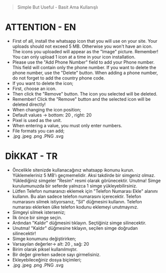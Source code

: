 > Simple But Useful - Basit Ama Kullanışlı

# ATTENTION - EN
 - First of all, install the whatsapp icon that you will use on your site. Your uploads should not exceed 5 MB. Otherwise you won't have an icon. The icons you uploaded will appear as the "Image" picture. Remember! You can only upload 1 icon at a time in your icon installation.
 - Please use the "Add Phone Number" field to add your Phone number. This field will contain only the phone number. If you want to delete the phone number, use the "Delete" button. When adding a phone number, do not forget to add the country phone code.
 - If you want to delete the icon;
  - First, choose an icon.
  - Then click the "Remove" button. The icon you selected will be deleted.
  - Remember! Click the "Remove" button and the selected icon will be deleted directly!
 - When changing the icon position;
  - Default values ​-> ​bottom: 20 , right: 20
  - Pixel is used as the unit.
  - When entering a value, you must only enter numbers.
 - File formats you can add;
  - .jpg .jpeg .png .PNG .svg
  
# DİKKAT - TR
 - Öncelikle sitenizde kullanacağınız whatsapp ikonunu kurun. Yüklemeleriniz 5 MB'ı geçmemelidir. Aksi takdirde bir simgeniz olmaz. Yüklediğiniz simgeler "Resim" resmi olarak görünecektir. Unutma! Simge kurulumunuzda bir seferde yalnızca 1 simge yükleyebilirsiniz.
 - Lütfen Telefon numaranızı eklemek için "Telefon Numarası Ekle" alanını kullanın. Bu alan sadece telefon numarasını içerecektir. Telefon numarasını silmek istiyorsanız, "Sil" düğmesini kullanın. Telefon numarası eklerken ülke telefon kodunu eklemeyi unutmayınız.
 - Simgeyi silmek isterseniz;
  - İlk önce bir simge seçin.
  - Ardından "Kaldır" düğmesini tıklayın. Seçtiğiniz simge silinecektir.
  - Unutma! "Kaldır" düğmesine tıklayın, seçilen simge doğrudan silinecektir!
 - Simge konumunu değiştirirken;
  - Varsayılan değerler​-> ​alt: 20 , sağ: 20
  - Birim olarak piksel kullanılmıştır.
  - Bir değer girerken sadece sayı girmelisiniz.
 - Ekleyebileceğiniz dosya biçimleri;
  - .jpg .jpeg .png .PNG .svg

